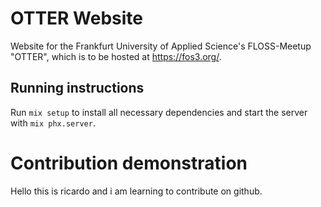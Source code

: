# OTTER Website

Website for the Frankfurt University of Applied Science's FLOSS-Meetup "OTTER", which is to be hosted at https://fos3.org/.

## Running instructions

Run `mix setup` to install all necessary dependencies and start the server with `mix phx.server`.

# Contribution demonstration

Hello this is ricardo and i am learning to contribute on github.
